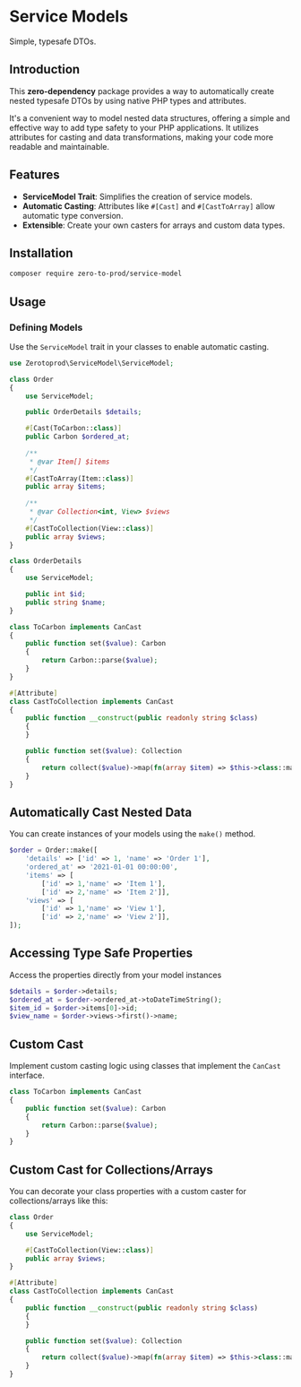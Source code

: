 # Service Models

Simple, typesafe DTOs.

## Introduction

This **zero-dependency** package provides a way to automatically create nested typesafe DTOs by using native PHP types
and attributes.

It's a convenient way to model nested data structures, offering a simple and effective way to add type safety to
your PHP applications. It utilizes attributes for casting and data transformations, making your code more readable and
maintainable.

## Features

- **ServiceModel Trait**: Simplifies the creation of service models.
- **Automatic Casting**: Attributes like `#[Cast]` and `#[CastToArray]` allow automatic type conversion.
- **Extensible**: Create your own casters for arrays and custom data types.

## Installation

```bash
composer require zero-to-prod/service-model
```

## Usage

### Defining Models

Use the `ServiceModel` trait in your classes to enable automatic casting.

```php
use Zerotoprod\ServiceModel\ServiceModel;

class Order
{
    use ServiceModel;

    public OrderDetails $details;

    #[Cast(ToCarbon::class)]
    public Carbon $ordered_at;
    
    /**
     * @var Item[] $items
     */
    #[CastToArray(Item::class)]
    public array $items;
    
    /**
     * @var Collection<int, View> $views
     */
    #[CastToCollection(View::class)]
    public array $views;
}

class OrderDetails
{
    use ServiceModel;

    public int $id;
    public string $name;
}

class ToCarbon implements CanCast
{
    public function set($value): Carbon
    {
        return Carbon::parse($value);
    }
}

#[Attribute]
class CastToCollection implements CanCast
{
    public function __construct(public readonly string $class)
    {
    }

    public function set($value): Collection
    {
        return collect($value)->map(fn(array $item) => $this->class::make($item));
    }
}
```

## Automatically Cast Nested Data

You can create instances of your models using the `make()` method.

```php
$order = Order::make([
    'details' => ['id' => 1, 'name' => 'Order 1'],
    'ordered_at' => '2021-01-01 00:00:00',
    'items' => [
        ['id' => 1,'name' => 'Item 1'],
        ['id' => 2,'name' => 'Item 2']],
    'views' => [
        ['id' => 1,'name' => 'View 1'],
        ['id' => 2,'name' => 'View 2']],
]);
```
## Accessing Type Safe Properties
Access the properties directly from your model instances
```php
$details = $order->details;
$ordered_at = $order->ordered_at->toDateTimeString();
$item_id = $order->items[0]->id;
$view_name = $order->views->first()->name;
```
## Custom Cast

Implement custom casting logic using classes that implement the `CanCast` interface.

```php
class ToCarbon implements CanCast
{
    public function set($value): Carbon
    {
        return Carbon::parse($value);
    }
}
```
## Custom Cast for Collections/Arrays

You can decorate your class properties with a custom caster for collections/arrays like this:

```php
class Order
{
    use ServiceModel;

    #[CastToCollection(View::class)]
    public array $views;
}
```

```php
#[Attribute]
class CastToCollection implements CanCast
{
    public function __construct(public readonly string $class)
    {
    }

    public function set($value): Collection
    {
        return collect($value)->map(fn(array $item) => $this->class::make($item));
    }
}
```
